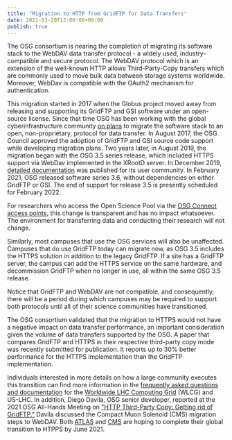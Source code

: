 ```yaml
---
title: "Migration to HTTP from GridFTP for Data Transfers" 
date: 2021-03-20T12:00:00+00:00
publish: true
--- 
```

The OSG consortium is nearing the completion of migrating its software stack to the WebDAV data transfer protocol - a widely used, industry-compatible and secure protocol. The WebDAV protocol which is an extension of the well-known HTTP allows Third-Party-Copy transfers which are commonly used to move bulk data between storage systems worldwide. Moreover, WebDav is compatible with the OAuth2 mechanism for authentication. 

This migration started in 2017 when the Globus project moved away from releasing and supporting its GridFTP and GSI software under an open-source license. Since that time OSG has been working with the global cyberinfrastructure community [on plans](https://opensciencegrid.org/technology/policy/gridftp-gsi-migration/) to migrate the software stack to an open, non-proprietary, protocol for data transfer. In August 2017, the OSG Council approved the adoption of GridFTP and GSI source code support while developing migration plans. Two years later, in August 2019, the migration began with the OSG 3.5 series release, which included HTTPS support via WebDav implemented in the XRootD server. In December 2019, [detailed documentation](https://opensciencegrid.org/technology/policy/gridftp-gsi-migration/) was published for its user community. In February 2021, OSG released software series 3.6, without dependencies on either GridFTP or GSI. The end of support for release 3.5 is presently scheduled for February 2022. 

For researchers who access the Open Science Pool via the [OSG Connect access points](https://www.osgconnect.net/), this change is transparent and has no impact whatsoever. The environment for transferring data and conducting their research will not change.  

Similarly, most campuses that use the OSG services will also be unaffected. Campuses that do use GridFTP today can migrate now, as OSG 3.5 includes the HTTPS solution in addition to the legacy GridFTP. If a site has a GridFTP server, the campus can add the HTTPS service on the same hardware, and decommission GridFTP when no longer in use, all within the same OSG 3.5 release.

Notice that GridFTP and WebDAV are not compatible, and consequently, there will be a period during which campuses may be required to support both protocols until all of their science communities have transitioned. 

The OSG consortium validated that the migration to HTTPS would not have a negative impact on data transfer performance, an important consideration given the volume of data transfers supported by the OSG. A paper that compares GridFTP and HTTPS in their respective third-party copy mode was recently submitted for publication. It reports up to 30% better performance for the HTTPS implementation than the GridFTP implementation. 

Individuals interested in more details on how a large community executes this transition can find more information in the [frequently asked questions and documentation](https://opensciencegrid.org/technology/policy/gridftp-gsi-migration/) for the  [Worldwide LHC Computing Grid](https://wlcg.web.cern.ch/) (WLCG) and US-LHC. In addition, Diego Davila, OSG senior developer, reported at the 2021 OSG All-Hands Meeting on ["HTTP Third-Party Copy: Getting rid of GridFTP.”](https://indico.fnal.gov/event/47040/contributions/208459/) Davila discussed the Compact Muon Solenoid (CMS) migration steps to WebDAV. Both [ATLAS](https://atlas.cern/) and [CMS](https://home.cern/science/experiments/cms) are hoping to complete their global transition to HTPPS by June 2021. 
